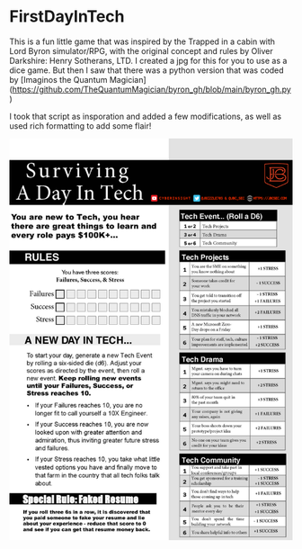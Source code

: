# FirstDayInTech

This is a fun little game that was inspired by the Trapped in a cabin with Lord Byron simulator/RPG, with the original concept and rules by Oliver Darkshire: Henry Sotherans, LTD.
I created a jpg for this for you to use as a dice game. But then I saw that there was a python version that was coded by [Imaginos the Quantum Magician] (https://github.com/TheQuantumMagician/byron_gh/blob/main/byron_gh.py)

I took that script as insporation and added a few modifications, as well as used rich formatting to add some flair!

![diagram](https://raw.githubusercontent.com/JohnBreth/FirstDayInTech/master/firstdayintech.png)
